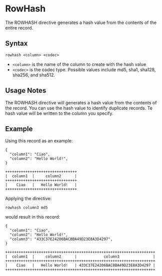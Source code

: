 # RowHash

The ROWHASH directive generates a hash value from the contents of the entire record.


## Syntax
```
rowhash <column> <codec>
```

* `<column>` is the name of the column to create with the hash value
* `<codec>` is the codec type.  Possible values include md5, sha1, sha128, sha256, and sha512.


## Usage Notes

The ROWHASH directive will generates a hash value from the contents of the record.  You can use the hash value to identify duplicate records.
Te hash value will be written to the column you specify.



## Example

Using this record as an example:
```
{
  "column1": "Ciao",
  "column2": "Hello World!",
}

++++++++++++++++++++++++++++++++
|  column1  |     column2      |
++++++++++++++++++++++++++++++++
|    Ciao   |   Hello World!   |
++++++++++++++++++++++++++++++++
```

Applying the directive:
```
rowhash column3 md5
```

would result in this record:
```
{
  "column1": "Ciao",
  "column2": "Hello World!",
  "column3": "433C37E24206BAC8BA49D23E8A3D4297",
}

+++++++++++++++++++++++++++++++++++++++++++++++++++++++++++++++++++
|  column1  |     column2      |            column3               |
+++++++++++++++++++++++++++++++++++++++++++++++++++++++++++++++++++
|    Ciao   |   Hello World!   | 433C37E24206BAC8BA49D23E8A3D4297 |
+++++++++++++++++++++++++++++++++++++++++++++++++++++++++++++++++++
```
